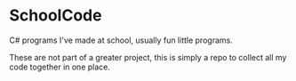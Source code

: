 # SchoolCode
C# programs I've made at school, usually fun little programs.

These are not part of a greater project, this is simply a repo to collect all my code together in one place.
